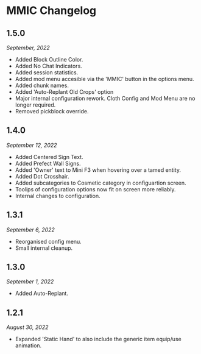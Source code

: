 # MMIC Changelog

## 1.5.0
*September, 2022*

* Added Block Outline Color.
* Added No Chat Indicators.
* Added session statistics.
* Added mod menu accesible via the 'MMIC' button in the options menu.
* Added chunk names.
* Added 'Auto-Replant Old Crops' option
* Major internal configuration rework. Cloth Config and Mod Menu are no longer
  required.
* Removed pickblock override.

## 1.4.0
*September 12, 2022*

* Added Centered Sign Text.
* Added Prefect Wall Signs.
* Added 'Owner' text to Mini F3 when hovering over a tamed entity.
* Added Dot Crosshair.
* Added subcategories to Cosmetic category in configuartion screen.
* Toolips of configuration options now fit on screen more reliably.
* Internal changes to configuration.

## 1.3.1
*September 6, 2022*

* Reorganised config menu.
* Small internal cleanup.

## 1.3.0
*September 1, 2022*

* Added Auto-Replant.

## 1.2.1
*August 30, 2022*

* Expanded 'Static Hand' to also include the generic item equip/use animation.
